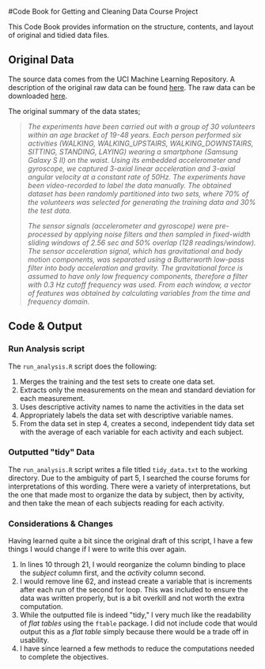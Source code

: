 #Code Book for Getting and Cleaning Data Course Project

This Code Book provides information on the structure, contents, and layout of original and tidied data files. 

## Original Data 
The source data comes from the UCI Machine Learning Repository. A description of the original raw data can be found [here](http://archive.ics.uci.edu/ml/datasets/Human+Activity+Recognition+Using+Smartphones). The raw data can be downloaded [here](http://archive.ics.uci.edu/ml/machine-learning-databases/00240/UCI%20HAR%20Dataset.zip).

The original summary of the data states;

>*The experiments have been carried out with a group of 30 volunteers within an age bracket of 19-48 years. Each person performed six activities (WALKING, WALKING_UPSTAIRS, WALKING_DOWNSTAIRS, SITTING, STANDING, LAYING) wearing a smartphone (Samsung Galaxy S II) on the waist. Using its embedded accelerometer and gyroscope, we captured 3-axial linear acceleration and 3-axial angular velocity at a constant rate of 50Hz. The experiments have been video-recorded to label the data manually. The obtained dataset has been randomly partitioned into two sets, where 70% of the volunteers was selected for generating the training data and 30% the test data.*
>
>*The sensor signals (accelerometer and gyroscope) were pre-processed by applying noise filters and then sampled in fixed-width sliding windows of 2.56 sec and 50% overlap (128 readings/window). The sensor acceleration signal, which has gravitational and body motion components, was separated using a Butterworth low-pass filter into body acceleration and gravity. The gravitational force is assumed to have only low frequency components, therefore a filter with 0.3 Hz cutoff frequency was used. From each window, a vector of features was obtained by calculating variables from the time and frequency domain.*

## Code & Output

### Run Analysis script
The `run_analysis.R` script does the following:
1. Merges the training and the test sets to create one data set.
2. Extracts only the measurements on the mean and standard deviation for each measurement. 
3. Uses descriptive activity names to name the activities in the data set
4. Appropriately labels the data set with descriptive variable names. 
5. From the data set in step 4, creates a second, independent tidy data set with the average of each variable for each activity and each subject.

### Outputted "tidy" Data 

The `run_analysis.R` script writes a file titled `tidy_data.txt` to the working directory. Due to the ambiguity of part 5, I searched the course forums for interpretations of this wording. There were a variety of interpretations, but the one that made most to organize the data by subject, then by activity, and then take the mean of each subjects reading for each activity. 

### Considerations & Changes

Having learned quite a bit since the original draft of this script, I have a few things I would change if I were to write this over again.

1. In lines 10 through 21, I would reorganize the column binding to place the *subject* column first, and the *activity* column second. 
2. I would remove line 62, and instead create a variable that is increments after each run of the second for loop. This was included to ensure the data was written properly, but is a bit overkill and not worth the extra computation.
3. While the outputted file is indeed "tidy," I very much like the readability of *flat tables* using the `ftable` package. I did not include code that would output this as a *flat table* simply because there would be a trade off in usability.
4. I have since learned a few methods to reduce the computations needed to complete the objectives.
